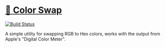 # [🎨 Color Swap](https://colorswap.surge.sh/)

[![Build Status](https://travis-ci.org/iamjoshellis/colorswap.svg?branch=master)](https://travis-ci.org/iamjoshellis/colorswap)

A simple utility for swapping RGB to Hex colors, works with the output from Apple's "Digital Color Meter".
